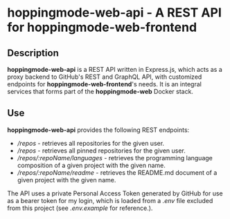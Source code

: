 # **hoppingmode-web-api** - A REST API for **hoppingmode-web-frontend**

## Description

**hoppingmode-web-api** is a REST API written in Express.js, which acts as a proxy backend to GitHub's REST and GraphQL API, with customized endpoints for **hoppingmode-web-frontend**'s needs. It is an integral services that forms part of the **hoppingmode-web** Docker stack.

## Use

**hoppingmode-web-api** provides the following REST endpoints:

- _/repos_ - retrieves all repositories for the given user.
- _/repos_ - retrieves all pinned repositories for the given user.
- _/repos/:repoName/languages_ - retrieves the programming language composition of a given project with the given name.
- _/repos/:repoName/readme_ - retrieves the README.md document of a given project with the given name.

The API uses a private Personal Access Token generated by GitHub for use as a bearer token for my login, which is loaded from a _.env_ file excluded from this project (see _.env.example_ for reference.).
